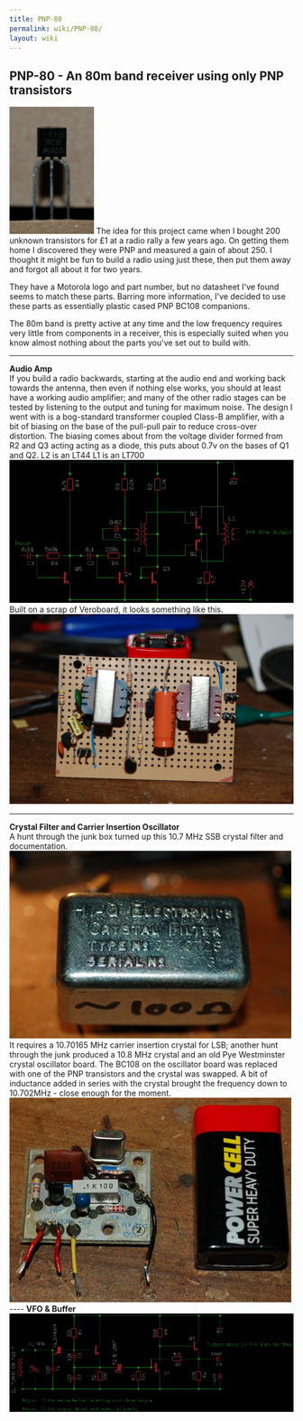```yaml
---
title: PNP-80
permalink: wiki/PNP-80/
layout: wiki
---
```


PNP-80 - An 80m band receiver using only PNP transistors
--------------------------------------------------------

<img src="Unknown_motorola_PNP_Transistor.jpg" title="fig:Unknown PNP transistor" alt="Unknown PNP transistor" width="150" />
The idea for this project came when I bought 200 unknown transistors for
£1 at a radio rally a few years ago. On getting them home I discovered
they were PNP and measured a gain of about 250. I thought it might be
fun to build a radio using just these, then put them away and forgot all
about it for two years.

They have a Motorola logo and part number, but no datasheet I've found
seems to match these parts. Barring more information, I've decided to
use these parts as essentially plastic cased PNP BC108 companions.

The 80m band is pretty active at any time and the low frequency requires
very little from components in a receiver, this is especially suited
when you know almost nothing about the parts you've set out to build
with.

------------------------------------------------------------------------

**Audio Amp**  
If you build a radio backwards, starting at the audio end and working
back towards the antenna, then even if nothing else works, you should at
least have a working audio amplifier; and many of the other radio stages
can be tested by listening to the output and tuning for maximum noise.
The design I went with is a bog-standard transformer coupled Class-B
amplifier, with a bit of biasing on the base of the pull-pull pair to
reduce cross-over distortion. The biasing comes about from the voltage
divider formed from R2 and Q3 acting acting as a diode, this puts about
0.7v on the bases of Q1 and Q2. L2 is an LT44 L1 is an LT700
<img src="Transformer_coupled_PNP_amp.png" title="fig:Transformer coupled audio amp" alt="Transformer coupled audio amp" width="778" />
Built on a scrap of Veroboard, it looks something like this.
<img src="Transformer_coupled_PNP_audio_amp.jpg" title="fig:Veroboard Audio Amp" alt="Veroboard Audio Amp" width="600" />

------------------------------------------------------------------------

**Crystal Filter and Carrier Insertion Oscillator**  
A hunt through the junk box turned up this 10.7 MHz SSB crystal filter
and documentation.
![](Hy-Q_crystal_filter.jpg "fig:Hy-Q_crystal_filter.jpg")  
It requires a 10.70165 MHz carrier insertion crystal for LSB; another
hunt through the junk produced a 10.8 MHz crystal and an old Pye
Westminster crystal oscillator board. The BC108 on the oscillator board
was replaced with one of the PNP transistors and the crystal was
swapped. A bit of inductance added in series with the crystal brought
the frequency down to 10.702MHz - close enough for the moment.
<img src="PNP-BFO.jpg" title="fig:Pye Westminster crystal osc hacked for the project." alt="Pye Westminster crystal osc hacked for the project." width="500" />  
---- **VFO & Buffer**  
<img src="PNP-80-vfo-buffer.png" title="fig:A variant on VK2ZAY&#39;s VFO with my buffer" alt="A variant on VK2ZAY&#39;s VFO with my buffer" width="600" />
